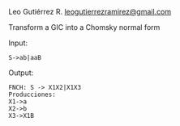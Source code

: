 
Leo Gutiérrez R. leogutierrezramirez@gmail.com

Transform a GIC into a Chomsky normal form

Input: 

	S->ab|aaB

Output:

	FNCH: S -> X1X2|X1X3
	Producciones: 
	X1->a
	X2->b
	X3->X1B

